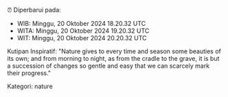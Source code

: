 ⏰ Diperbarui pada:
- WIB: Minggu, 20 Oktober 2024 18.20.32 UTC
- WITA: Minggu, 20 Oktober 2024 19.20.32 UTC
- WIT: Minggu, 20 Oktober 2024 20.20.32 UTC

Kutipan Inspiratif:
"Nature gives to every time and season some beauties of its own; and from morning to night, as from the cradle to the grave, it is but a succession of changes so gentle and easy that we can scarcely mark their progress."


Kategori: nature

